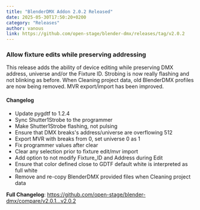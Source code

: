 ```yaml
---
title: "BlenderDMX Addon 2.0.2 Released"
date: 2025-05-30T17:50:20+0200
category: "Releases"
author: vanous
link: https://github.com/open-stage/blender-dmx/releases/tag/v2.0.2
---
```

### Allow fixture edits while preserving addressing

This release adds the ability of device editing while preserving DMX address,
universe and/or the Fixture ID. Strobing is now really flashing and not
blinking as before. When Cleaning project data, old BlenderDMX profiles are now
being removed. MVR export/import has been improved.

#### Changelog

* Update pygdtf to 1.2.4
* Sync Shutter1Strobe to the programmer
* Make Shutter1Strobe flashing, not pulsing
* Ensure that DMX breaks's address/universe are overflowing 512
* Export MVR with breaks from 0, set universe 0 as 1
* Fix programmer values after clear
* Clear any selection prior to fixture edit/mvr import
* Add option to not modify Fixture_ID and Address during Edit
* Ensure that color defined close to GDTF default white is interpreted as full white
* Remove and re-copy BlenderDMX provided files when Cleaning project data

**Full Changelog**: https://github.com/open-stage/blender-dmx/compare/v2.0.1...v2.0.2
